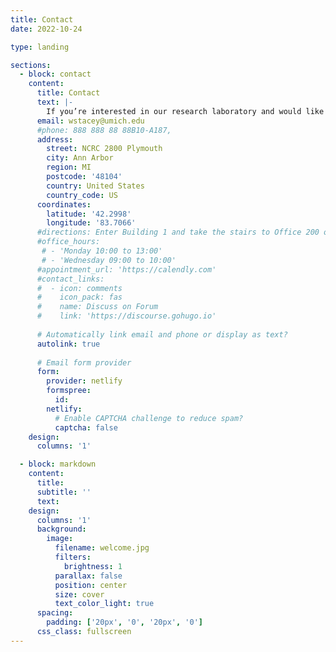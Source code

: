 ```yaml
---
title: Contact
date: 2022-10-24

type: landing

sections:
  - block: contact
    content:
      title: Contact
      text: |-
        If you’re interested in our research laboratory and would like to learn more about our work, collaborate, or have any inquiries, we’d love to hear from you! We look forward to connecting with you and exploring opportunities together.
      email: wstacey@umich.edu
      #phone: 888 888 88 88B10-A187, 
      address:
        street: NCRC 2800 Plymouth
        city: Ann Arbor
        region: MI
        postcode: '48104'
        country: United States
        country_code: US
      coordinates:
        latitude: '42.2998'
        longitude: '83.7066'
      #directions: Enter Building 1 and take the stairs to Office 200 on Floor 2
      #office_hours:
       # - 'Monday 10:00 to 13:00'
       # - 'Wednesday 09:00 to 10:00'
      #appointment_url: 'https://calendly.com'
      #contact_links:
      #  - icon: comments
      #    icon_pack: fas
      #    name: Discuss on Forum
      #    link: 'https://discourse.gohugo.io'
    
      # Automatically link email and phone or display as text?
      autolink: true
    
      # Email form provider
      form:
        provider: netlify
        formspree:
          id:
        netlify:
          # Enable CAPTCHA challenge to reduce spam?
          captcha: false
    design:
      columns: '1'

  - block: markdown
    content:
      title:
      subtitle: ''
      text:
    design:
      columns: '1'
      background:
        image: 
          filename: welcome.jpg
          filters:
            brightness: 1
          parallax: false
          position: center
          size: cover
          text_color_light: true
      spacing:
        padding: ['20px', '0', '20px', '0']
      css_class: fullscreen
---
```


